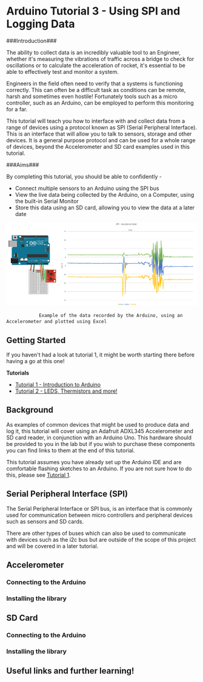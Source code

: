 # Arduino Tutorial 3 - Using SPI and Logging Data #

###Introduction###

The ability to collect data is an incredibly valuable tool to an Engineer, whether it's measuring the vibrations of traffic across a bridge to check for oscillations or to calculate the acceleration of rocket, it's essential to be able to effectively test and monitor a system.

Engineers in the field often need to verify that a systems is functioning correctly. This can often be a difficult task as conditions can be remote, harsh and sometimes even hostile! Fortunately tools such as a micro controller, such as an Arduino, can be employed to perform this monitoring for a far.

This tutorial will teach you how to interface with and collect data from a range of devices using a protocol known as SPI (Serial Peripheral Interface). This is an interface that will allow you to talk to sensors, storage and other devices. It is a general purpose protocol and can be used for a whole range of devices, beyond the Accelerometer and SD card examples used in this tutorial.

###Aims###

By completing this tutorial, you should be able to confidently -

- Connect multiple sensors to an Arduino using the SPI bus
- View the live data being collected by the Arduino, on a Computer, using the built-in Serial Monitor
- Store this data using an SD card, allowing you to view the data at a later date

<div style="text-align:center"><img src ="https://github.com/Bucknalla/Arduino-Tutorials/blob/master/img/accelerometer-arduino.png" /></div>

                Example of the data recorded by the Arduino, using an Accelerometer and plotted using Excel


## Getting Started ##

If you haven't had a look at tutorial 1, it might be worth starting there before having a go at this one!

**Tutorials**
  - [Tutorial 1 - Introduction to Arduino](BROKEN)
  - [Tutorial 2 - LEDS, Thermistors and more!](BROKEN)

## Background ##

As examples of common devices that might be used to produce data and log it, this tutorial will cover using an Adafruit ADXL345 Accelerometer and SD card reader, in conjunction with an Arduino Uno. This hardware should be provided to you in the lab but if you wish to purchase these components you can find links to them at the end of this tutorial.

This tutorial assumes you have already set up the Arduino IDE and are comfortable flashing sketches to an Arduino. If you are not sure how to do this, please see [Tutorial 1](BROKEN).

## Serial Peripheral Interface (SPI) ##

The Serial Peripheral Interface or SPI bus, is an interface that is commonly used for communication between micro controllers and peripheral devices such as sensors and SD cards.


There are other types of buses which can also be used to communicate with devices such as the i2c bus but are outside of the scope of this project and will be covered in a later tutorial.



## Accelerometer ##

### Connecting to the Arduino ###

### Installing the library ###

## SD Card ##

### Connecting to the Arduino ###

### Installing the library ###

## Useful links and further learning! ##

####
